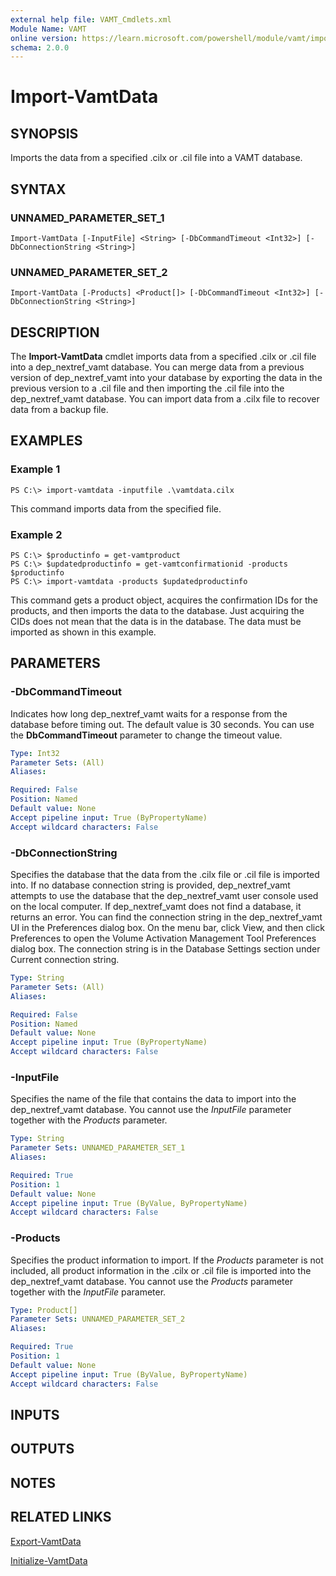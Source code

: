 ```yaml
---
external help file: VAMT_Cmdlets.xml
Module Name: VAMT
online version: https://learn.microsoft.com/powershell/module/vamt/import-vamtdata?view=windowsserver2012-ps&wt.mc_id=ps-gethelp
schema: 2.0.0
---
```


# Import-VamtData

## SYNOPSIS
Imports the data from a specified .cilx or .cil file into a VAMT database.

## SYNTAX

### UNNAMED_PARAMETER_SET_1
```
Import-VamtData [-InputFile] <String> [-DbCommandTimeout <Int32>] [-DbConnectionString <String>]
```

### UNNAMED_PARAMETER_SET_2
```
Import-VamtData [-Products] <Product[]> [-DbCommandTimeout <Int32>] [-DbConnectionString <String>]
```

## DESCRIPTION
The **Import-VamtData** cmdlet imports data from a specified .cilx or .cil file into a dep_nextref_vamt database.
You can merge data from a previous version of dep_nextref_vamt into your database by exporting the data in the previous version to a .cil file and then importing the .cil file into the dep_nextref_vamt database.
You can import data from a .cilx file to recover data from a backup file.

## EXAMPLES

### Example 1
```
PS C:\> import-vamtdata -inputfile .\vamtdata.cilx
```

This command imports data from the specified file.

### Example 2
```
PS C:\> $productinfo = get-vamtproduct
PS C:\> $updatedproductinfo = get-vamtconfirmationid -products $productinfo
PS C:\> import-vamtdata -products $updatedproductinfo
```

This command gets a product object, acquires the confirmation IDs for the products, and then imports the data to the database.
Just acquiring the CIDs does not mean that the data is in the database.
The data must be imported as shown in this example.

## PARAMETERS

### -DbCommandTimeout
Indicates how long dep_nextref_vamt waits for a response from the database before timing out.
The default value is 30 seconds.
You can use the **DbCommandTimeout** parameter to change the timeout value.

```yaml
Type: Int32
Parameter Sets: (All)
Aliases: 

Required: False
Position: Named
Default value: None
Accept pipeline input: True (ByPropertyName)
Accept wildcard characters: False
```

### -DbConnectionString
Specifies the database that the data from the .cilx file or .cil file is imported into.
If no database connection string is provided, dep_nextref_vamt attempts to use the database that the dep_nextref_vamt user console used on the local computer.
If dep_nextref_vamt does not find a database, it returns an error.
You can find the connection string in the dep_nextref_vamt UI in the Preferences dialog box.
On the menu bar, click View, and then click Preferences to open the Volume Activation Management Tool Preferences dialog box.
The connection string is in the Database Settings section under Current connection string.

```yaml
Type: String
Parameter Sets: (All)
Aliases: 

Required: False
Position: Named
Default value: None
Accept pipeline input: True (ByPropertyName)
Accept wildcard characters: False
```

### -InputFile
Specifies the name of the file that contains the data to import into the dep_nextref_vamt database.
You cannot use the *InputFile* parameter together with the *Products* parameter.

```yaml
Type: String
Parameter Sets: UNNAMED_PARAMETER_SET_1
Aliases: 

Required: True
Position: 1
Default value: None
Accept pipeline input: True (ByValue, ByPropertyName)
Accept wildcard characters: False
```

### -Products
Specifies the product information to import.
If the *Products* parameter is not included, all product information in the .cilx or .cil file is imported into the dep_nextref_vamt database.
You cannot use the *Products* parameter together with the *InputFile* parameter.

```yaml
Type: Product[]
Parameter Sets: UNNAMED_PARAMETER_SET_2
Aliases: 

Required: True
Position: 1
Default value: None
Accept pipeline input: True (ByValue, ByPropertyName)
Accept wildcard characters: False
```

## INPUTS

## OUTPUTS

## NOTES

## RELATED LINKS

[Export-VamtData](./Export-VamtData.md)

[Initialize-VamtData](./Initialize-VamtData.md)

